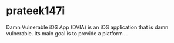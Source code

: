 # prateek147i
Damn Vulnerable iOS App (DVIA) is an iOS application that is damn vulnerable. Its main goal is to provide a platform …

